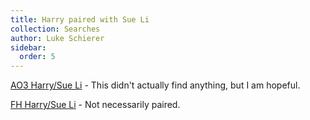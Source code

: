```yaml
---
title: Harry paired with Sue Li
collection: Searches
author: Luke Schierer
sidebar:
  order: 5
---
```


[AO3 Harry/Sue Li](https://archiveofourown.org/works?utf8=%E2%9C%93&commit=Sort+and+Filter&work_search%5Bsort_column%5D=revised_at&include_work_search%5Bcharacter_ids%5D%5B%5D=1803&include_work_search%5Bcharacter_ids%5D%5B%5D=1091492&work_search%5Bother_tag_names%5D=&exclude_work_search%5Bfandom_ids%5D%5B%5D=24828&exclude_work_search%5Bfandom_ids%5D%5B%5D=114612&exclude_work_search%5Bfandom_ids%5D%5B%5D=116304&exclude_work_search%5Bfandom_ids%5D%5B%5D=184908&exclude_work_search%5Bfandom_ids%5D%5B%5D=226657&exclude_work_search%5Bfandom_ids%5D%5B%5D=269708&exclude_work_search%5Bfandom_ids%5D%5B%5D=1320148&exclude_work_search%5Bfandom_ids%5D%5B%5D=8114503&exclude_work_search%5Bfandom_ids%5D%5B%5D=29881298&exclude_work_search%5Brelationship_ids%5D%5B%5D=99&exclude_work_search%5Brelationship_ids%5D%5B%5D=9510&exclude_work_search%5Brelationship_ids%5D%5B%5D=10760&work_search%5Bexcluded_tag_names%5D=Female+Harry+Potter%2CTrans+Male+Character%2CTrans+Character%2CTrans%2CSlash%2CPre-Slash%2CMale+Slash%2CGen+or+Pre-Slash%2CIncest%2CSibling+Incest%2CTwincest%2CSane+Voldemort+%28Harry+Potter%29%2CGood+Voldemort+%28Harry+Potter%29%2CSane+Tom+Riddle%2CGood+Tom+Riddle%2CSomewhat+Good+Voldemort+%28Harry+Potter%29%2CGinny+Weasley+Bashing%2CSeveritus+%7C+Severus+Snape+is+Harry+Potter%27s+Parent%2CNice+Severus+Snape%2CMentor+Severus+Snape%2CMentor+Voldemort+%28Harry+Potter%29%2CGood+Lucius+Malfoy%2CGood+Malfoy+Family+%28Harry+Potter%29%2CGood+Draco+Malfoy%2CGood+Vernon+Dursley%2CGood+Dudley+Dursley%2CGood+Dursley+Family+%28Harry+Potter%29%2CGood+Slytherins%2CFleur+Delacour%2FHarry+Potter%2CFleur+Delacour%2FHermione+Granger%2CBellatrix+Black+Lestrange%2FHarry+Potter%2CHermione+Granger%2FBellatrix+Black+Lestrange%2CHermione+Granger%2FRemus+Lupin%2CHermione+Granger%2FSeverus+Snape%2CSirius+Black%2FHermione+Granger%2CHermione+Granger%2FDraco+Malfoy%2CHermione+Granger%2FDraco+Malfoy%2FHarry+Potter%2CHermione+Granger%2FDraco+Malfoy%2FTheodore+Nott%2CHermione+Granger%2FDraco+Malfoy%2FBlaise+Zabini%2CHermione+Granger%2FHarry+Potter%2FRon+Weasley%2CHarry+Potter%2FFred+Weasley%2FGeorge+Weasley%2CHarry+Potter%2FFred+Weasley%2CHarry+Potter%2FGeorge+Weasley%2CHarry+Potter%2FCharlie+Weasley%2CHarry+Potter%2FBill+Weasley%2CLily+Evans+Potter%2FSeverus+Snape%2CPercy+Jackson+and+the+Olympians+-+Rick+Riordan%2CPercy+Jackson+and+the+Olympians+%26+Related+Fandoms+-+All+Media+Types%2CAlbus+Severus+Potter%2CScorpius+Malfoy%2FAlbus+Severus+Potter%2CScorpius+Malfoy%2FRose+Weasley%2CScorpius+Malfoy%2FJames+Sirius+Potter%2CScorpius+Malfoy%2FLily+Luna+Potter%2CJames+Potter%2FSeverus+Snape%2CSirius+Black%2FSeverus+Snape%2CRemus+Lupin%2FSeverus+Snape%2CHarry+Potter%2FReader%2CHermione+Granger%2FReader%2CReader%2CReader-Insert%2CGay+Harry+Potter&work_search%5Bcrossover%5D=&work_search%5Bcomplete%5D=&work_search%5Bwords_from%5D=&work_search%5Bwords_to%5D=&work_search%5Bdate_from%5D=&work_search%5Bdate_to%5D=&work_search%5Bquery%5D=&work_search%5Blanguage_id%5D=en&tag_id=Harry+Potter+-+J*d*+K*d*+Rowling) - This didn't actually find anything, but I am hopeful.

[FH Harry/Sue Li](https://fictionhunt.com/discover/search?q=&type=1&status=0&length=0&language=28&rating=1&followers=0&range=0&sort=0&fandoms=83&characters=105,304) - Not necessarily paired.
